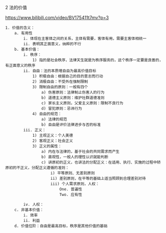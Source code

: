 2 法的价值


https://www.bilibili.com/video/BV175411t7mv?p=3


	1. 价值的含义：
		a. 有用性
			i. 体现在主客体之间的关系，主体有需要，客体有用，需要主客体相统一
			ii. 表明其正面意义，纳粹的不行
		b. 基本价值：
			i. 秩序：
				1) 指的是社会秩序，法律天生就是为秩序服务的，这个秩序一定要是良善的，有正面意义的秩序
			ii. 自由：法的本质噫自由为最高价值目标
				1) 积极自由：根据自己的目的意志而行动
				2) 消极自由：不受外在强制限制
				3) 限制自由的原则：一般有四个
					a) 伤害原则：法律制止伤害人的行为
					b) 道德主义原则：维护社群道德准则
					c) 家长主义原则，父爱主义原则：限制不良行为
					d) 冒犯原则：忌讳行为
				4) 自由的规范：
					a) 法律的规范
					b) 自由是评价法律进步与否的标准 
			iii. 正义： 
				1) 主观正义：个人美德
				2) 客观正义：社会正义
				3) 正义的属性：
					a) 内在与法律的，基于社会的共同需求而产生
					b) 直观性，一般人的理性认识就能判断 
					c) 讲原初的正义，也讲法的分配正义：在适用、执行、实施的过程中矫原初的不正义，分配正义遵循的准则：
						i) 平等原则、无差别原则
						ii) 差别原则，在平等的基础上适当照顾到合理差别对待
						iii) 个人需求原则，人权：
							One. 普遍性
							Two. 应有性
							 
			iv. 人权：
		c. 非基本价值：
			i. 效率
			ii. 利益
		d. 价值位阶：自由是最高目标，秩序是其他价值的基础
